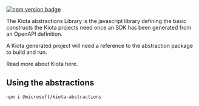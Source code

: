 [![npm version badge](https://img.shields.io/npm/v/@microsoft/kiota-abstractions?color=blue)](https://www.npmjs.com/package/@microsoft/kiota-abstractions)

The Kiota abstractions Library is the javascript library defining the basic constructs the Kiota projects need once an SDK has been generated from an OpenAPI definition.

A Kiota generated project will need a reference to the abstraction package to build and run.

Read more about Kiota here.

## Using the abstractions

`npm i @microsoft/kiota-abstractions`
